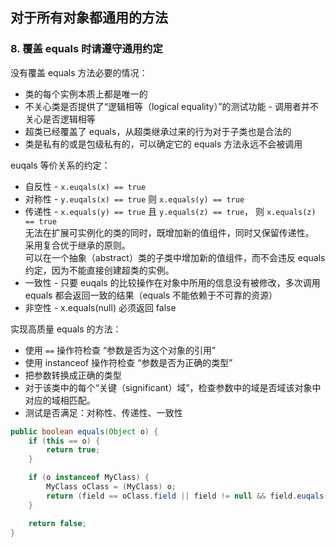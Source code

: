 ## 对于所有对象都通用的方法
### 8. 覆盖 equals 时请遵守通用约定
没有覆盖 equals 方法必要的情况：  
* 类的每个实例本质上都是唯一的
* 不关心类是否提供了“逻辑相等（logical equality）”的测试功能 - 调用者并不关心是否逻辑相等
* 超类已经覆盖了 equals，从超类继承过来的行为对于子类也是合法的
* 类是私有的或是包级私有的，可以确定它的 equals 方法永远不会被调用

euqals 等价关系的约定：
* 自反性 - `x.euqals(x) == true`
* 对称性 - `y.euqals(x) == true` 则 `x.equals(y) == true`
* 传递性 - `x.equals(y) == true` 且 `y.equals(z) == true`， 则 `x.equals(z) == true`  
    无法在扩展可实例化的类的同时，既增加新的值组件，同时又保留传递性。  
    采用复合优于继承的原则。  
    可以在一个抽象（abstract）类的子类中增加新的值组件，而不会违反 equals 约定，因为不能直接创建超类的实例。
* 一致性 - 只要 euqals 的比较操作在对象中所用的信息没有被修改，多次调用 equals 都会返回一致的结果（equals 不能依赖于不可靠的资源）
* 非空性 - x.equals(null) 必须返回 false

实现高质量 equals 的方法：
* 使用 `==` 操作符检查 “参数是否为这个对象的引用”
* 使用 instanceof 操作符检查 “参数是否为正确的类型”
* 把参数转换成正确的类型
* 对于该类中的每个“关键（significant）域”，检查参数中的域是否域该对象中对应的域相匹配。
* 测试是否满足：对称性、传递性、一致性

```java
public boolean equals(Object o) {
    if (this == o) {
        return true;
    }

    if (o instanceof MyClass) {
        MyClass oClass = (MyClass) o;
        return (field == oClass.field || field != null && field.euqals(oClass.field));
    }

    return false;
}
```